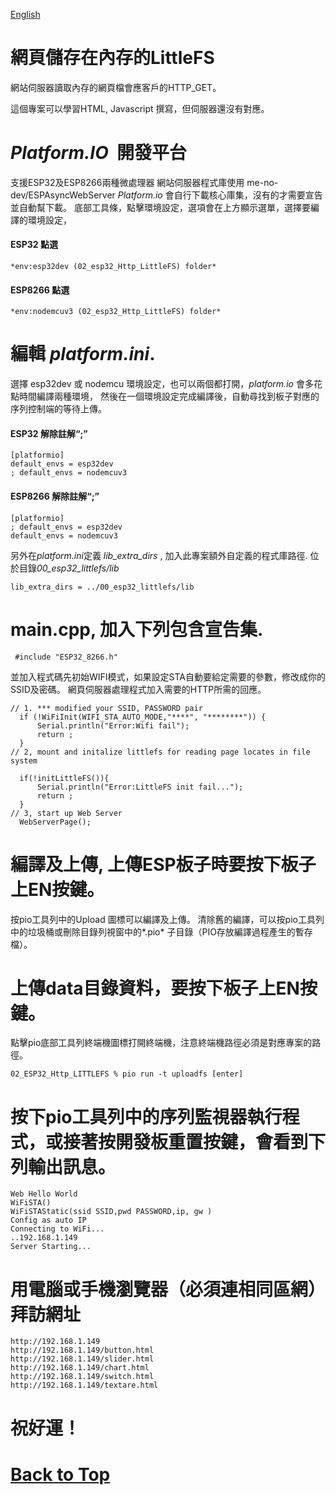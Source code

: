 [English](./README.md)
# 網頁儲存在內存的LittleFS
網站伺服器讀取內存的網頁檔會應客戶的HTTP_GET。

這個專案可以學習HTML, Javascript 撰寫，但伺服器還沒有對應。

# *Platform.IO*  開發平台
 支援ESP32及ESP8266兩種微處理器
 網站伺服器程式庫使用 me-no-dev/ESPAsyncWebServer
 *Platform.io* 會自行下載核心庫集，沒有的才需要宣告並自動幫下載。
 底部工具條，點擊環境設定，選項會在上方顯示選單，選擇要編譯的環境設定，
#### ESP32 點選
```
*env:esp32dev (02_esp32_Http_LittleFS) folder*
```
#### ESP8266 點選
```
*env:nodemcuv3 (02_esp32_Http_LittleFS) folder*
```
# 編輯 *platform.ini*.
 選擇 esp32dev 或 nodemcu 環境設定，也可以兩個都打開，*platform.io* 會多花點時間編譯兩種環境，
 然後在一個環境設定完成編譯後，自動尋找到板子對應的序列控制端的等待上傳。
#### ESP32 解除註解“;”
```
[platformio]
default_envs = esp32dev
; default_envs = nodemcuv3
```
#### ESP8266 解除註解“;”
```
[platformio]
; default_envs = esp32dev
default_envs = nodemcuv3
```
 另外在*platform.ini*定義 *lib_extra_dirs*  , 加入此專案額外自定義的程式庫路徑.
 位於目錄*00_esp32_littlefs/lib*

```
lib_extra_dirs = ../00_esp32_littlefs/lib
```
# main.cpp, 加入下列包含宣告集.
```
 #include "ESP32_8266.h"
```

 並加入程式碼先初始WIFI模式，如果設定STA自動要給定需要的參數，修改成你的SSID及密碼。
 網頁伺服器處理程式加入需要的HTTP所需的回應。
```
// 1. *** modified your SSID, PASSWORD pair 
  if (!WiFiInit(WIFI_STA_AUTO_MODE,"****", "********")) {
      Serial.println("Error:Wifi fail");
      return ;
  } 
// 2, mount and initalize littlefs for reading page locates in file system

  if(!initLittleFS()){
      Serial.println("Error:LittleFS init fail...");
      return ;
  }
// 3, start up Web Server
  WebServerPage();
```
# 編譯及上傳, 上傳ESP板子時要按下板子上EN按鍵。
  按pio工具列中的Upload 圖標可以編譯及上傳。
  清除舊的編譯，可以按pio工具列中的垃圾桶或刪除目錄列視窗中的*.pio* 子目錄（PIO存放編譯過程產生的暫存檔）。

# 上傳data目錄資料，要按下板子上EN按鍵。
 點擊pio底部工具列終端機圖標打開終端機，注意終端機路徑必須是對應專案的路徑。

```
02_ESP32_Http_LITTLEFS % pio run -t uploadfs [enter]
```
# 按下pio工具列中的序列監視器執行程式，或接著按開發板重置按鍵，會看到下列輸出訊息。
```
Web Hello World
WiFiSTA() 
WiFiSTAStatic(ssid SSID,pwd PASSWORD,ip, gw ) 
Config as auto IP
Connecting to WiFi...
..192.168.1.149
Server Starting...
```
# 用電腦或手機瀏覽器（必須連相同區網）拜訪網址 
```
http://192.168.1.149
http://192.168.1.149/button.html 
http://192.168.1.149/slider.html   
http://192.168.1.149/chart.html   
http://192.168.1.149/switch.html   
http://192.168.1.149/textare.html 
```
# 祝好運！

# [Back to Top](../讀我.md)
